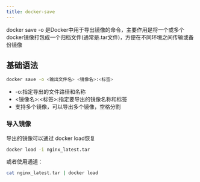 ```yaml
---
title: docker-save
---
```

docker save -o 是Docker中用于导出镜像的命令，主要作用是将一个或多个docker镜像打包成一个归档文件(通常是.tar文件)，方便在不同环境之间传输或备份镜像

## 基础语法
```bash
docker save -o <输出文件名> <镜像名>:<标签>
```
- -o:指定导出的文件路径和名称
- <镜像名>:<标签>:指定要导出的镜像名称和标签
- 支持多个镜像，可以导出多个镜像，空格分割 

### 导入镜像
导出的镜像可以通过 docker load恢复
```bash
docker load -i nginx_latest.tar
```
或者使用通道：
```bash
cat nginx_latest.tar | docker load
```